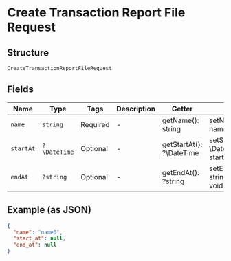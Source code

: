 
# Create Transaction Report File Request

## Structure

`CreateTransactionReportFileRequest`

## Fields

| Name | Type | Tags | Description | Getter | Setter |
|  --- | --- | --- | --- | --- | --- |
| `name` | `string` | Required | - | getName(): string | setName(string name): void |
| `startAt` | `?\DateTime` | Optional | - | getStartAt(): ?\DateTime | setStartAt(?\DateTime startAt): void |
| `endAt` | `?string` | Optional | - | getEndAt(): ?string | setEndAt(?string endAt): void |

## Example (as JSON)

```json
{
  "name": "name0",
  "start_at": null,
  "end_at": null
}
```

